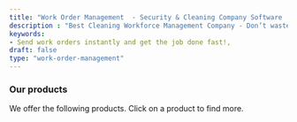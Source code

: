 ```yaml
---
title: "Work Order Management  - Security & Cleaning Company Software  - Novagems"
description : "Best Cleaning Workforce Management Company - Don’t waste time trying to reach out to the cleaners. Send work orders instantly and get the job done fast!"
keywords:
- Send work orders instantly and get the job done fast!, 
draft: false
type: "work-order-management"
---
```


### Our products

We offer the following products. Click on a product to find more. 
